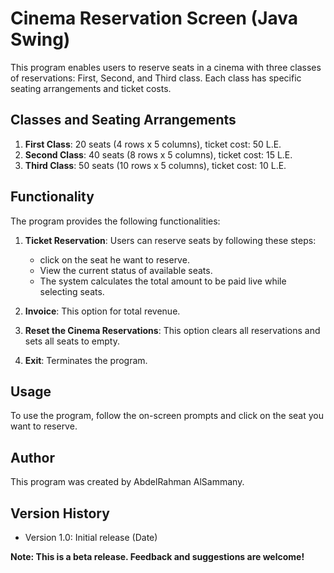 # Cinema Reservation Screen (Java Swing)

This program enables users to reserve seats in a cinema with three classes of reservations: First, Second, and Third class. Each class has specific seating arrangements and ticket costs.

## Classes and Seating Arrangements

1. **First Class**: 20 seats (4 rows x 5 columns), ticket cost: 50 L.E.
2. **Second Class**: 40 seats (8 rows x 5 columns), ticket cost: 15 L.E.
3. **Third Class**: 50 seats (10 rows x 5 columns), ticket cost: 10 L.E.

## Functionality

The program provides the following functionalities:

1. **Ticket Reservation**: Users can reserve seats by following these steps:
   - click on the seat he want to reserve.
   - View the current status of available seats.
   - The system calculates the total amount to be paid live while selecting seats.

4. **Invoice**: This option for total revenue.
   
3. **Reset the Cinema Reservations**: This option clears all reservations and sets all seats to empty.

4. **Exit**: Terminates the program.

## Usage

To use the program, follow the on-screen prompts and click on the seat you want to reserve.


## Author

This program was created by AbdelRahman AlSammany.

## Version History

- Version 1.0: Initial release (Date)
  
**Note: This is a beta release. Feedback and suggestions are welcome!**
